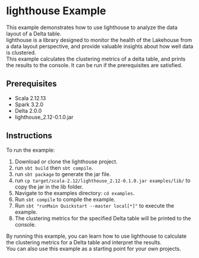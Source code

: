 # lighthouse Example
This example demonstrates how to use lighthouse to analyze the data layout of a Delta table.  
lighthouse is a library designed to monitor the health of the Lakehouse from a data layout perspective, and provide valuable insights about how well data is clustered.   
This example calculates the clustering metrics of a delta table, and prints the results to the console. It can be run if the prerequisites are satisfied.

## Prerequisites  
- Scala 2.12.13
- Spark 3.2.0
- Delta 2.0.0  
- lighthouse_2.12-0.1.0.jar  

## Instructions  
To run the example:  
1. Download or clone the lighthouse project.   
2. run ```sbt build``` then ```sbt compile```.  
3. run ```sbt package``` to generate the jar file.  
4. run ```cp target/scala-2.12/lighthouse_2.12-0.1.0.jar examples/lib/``` to copy the jar in the lib folder.  
5. Navigate to the examples directory: ```cd examples```.  
6. Run ```sbt compile``` to compile the example.  
7. Run ```sbt "runMain Quickstart --master local[*]"``` to execute the example.  
8. The clustering metrics for the specified Delta table will be printed to the console.    

By running this example, you can learn how to use lighthouse to calculate the clustering metrics for a Delta table and interpret the results.  
You can also use this example as a starting point for your own projects.



